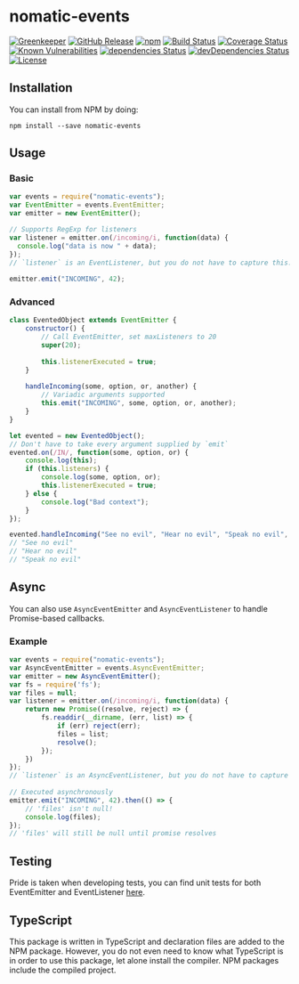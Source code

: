 # nomatic-events
[![Greenkeeper](https://badges.greenkeeper.io/bdfoster/nomatic-events.svg)](https://greenkeeper.io/)
[![GitHub Release](https://img.shields.io/github/release/bdfoster/nomatic-events.svg)](https://github.com/bdfoster/nomatic-events/releases)
[![npm](https://img.shields.io/npm/v/nomatic-events.svg)](https://www.npmjs.com/package/nomatic-events)
[![Build Status](https://img.shields.io/travis/bdfoster/nomatic-events/master.svg)](https://travis-ci.org/bdfoster/nomatic-events)
[![Coverage Status](https://img.shields.io/coveralls/bdfoster/nomatic-events/master.svg)](https://coveralls.io/github/bdfoster/nomatic-events)
[![Known Vulnerabilities](https://snyk.io/test/github/bdfoster/nomatic-events/badge.svg)](https://snyk.io/test/github/bdfoster/nomatic-events)
[![dependencies Status](https://img.shields.io/david/bdfoster/nomatic-events.svg)](https://david-dm.org/bdfoster/nomatic-events)
[![devDependencies Status](https://img.shields.io/david/dev/bdfoster/nomatic-events.svg)](https://david-dm.org/bdfoster/nomatic-events?type=dev)
[![License](https://img.shields.io/github/license/bdfoster/nomatic-events.svg)](https://github.com/bdfoster/nomatic-events/blob/master/LICENSE)

## Installation

You can install from NPM by doing:
```
npm install --save nomatic-events
```

## Usage

### Basic

```javascript
var events = require("nomatic-events");
var EventEmitter = events.EventEmitter;
var emitter = new EventEmitter();

// Supports RegExp for listeners 
var listener = emitter.on(/incoming/i, function(data) {
  console.log("data is now " + data); 
});
// `listener` is an EventListener, but you do not have to capture this.
 
emitter.emit("INCOMING", 42);
```

### Advanced
```javascript
class EventedObject extends EventEmitter {
    constructor() {
        // Call EventEmitter, set maxListeners to 20
        super(20);
        
        this.listenerExecuted = true;
    }
    
    handleIncoming(some, option, or, another) {
        // Variadic arguments supported
        this.emit("INCOMING", some, option, or, another);
    }
}

let evented = new EventedObject();
// Don't have to take every argument supplied by `emit`
evented.on(/IN/, function(some, option, or) {
    console.log(this);
    if (this.listeners) {
        console.log(some, option, or);
        this.listenerExecuted = true;
    } else {
        console.log("Bad context");
    }
});

evented.handleIncoming("See no evil", "Hear no evil", "Speak no evil", 42);
// "See no evil"
// "Hear no evil"
// "Speak no evil"
```

## Async
You can also use `AsyncEventEmitter` and `AsyncEventListener` to handle Promise-based callbacks.
### Example
```javascript
var events = require("nomatic-events");
var AsyncEventEmitter = events.AsyncEventEmitter;
var emitter = new AsyncEventEmitter();
var fs = require('fs');
var files = null;
var listener = emitter.on(/incoming/i, function(data) {
    return new Promise((resolve, reject) => {
        fs.readdir(__dirname, (err, list) => {
            if (err) reject(err);
            files = list;
            resolve();
        });
    })
});
// `listener` is an AsyncEventListener, but you do not have to capture this.
 
// Executed asynchronously 
emitter.emit("INCOMING", 42).then(() => {
    // 'files' isn't null!
    console.log(files);
});
// 'files' will still be null until promise resolves
```

## Testing
Pride is taken when developing tests, you can find unit tests for both EventEmitter and EventListener
[here](test/unit).

## TypeScript
This package is written in TypeScript and declaration files are added to the NPM package.
However, you do not even need to know what TypeScript is in order to use this package,
let alone install the compiler. NPM packages include the compiled project.
